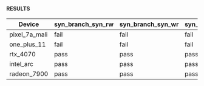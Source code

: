 #### RESULTS


| Device        | syn_branch_syn_rw   | syn_branch_syn_wr   | syn_branch_syn_ww   | syn_lock_step_rw   | syn_lock_step_wr   | syn_lock_step_ww   | syn_subgroup_op_rw   | syn_subgroup_op_wr   | syn_subgroup_op_ww   | syn_memory_converge_ww   | syn_memory_converge_ra   |
|---------------|---------------------|---------------------|---------------------|--------------------|--------------------|--------------------|----------------------|----------------------|----------------------|--------------------------|--------------------------|
| pixel_7a_mali | fail                | fail                | fail                | fail               | fail               | fail               | fail                 | fail                 | fail                 | fail                     | nan                      |
| one_plus_11   | fail                | fail                | fail                | nan                | nan                | nan                | nan                  | nan                  | nan                  | nan                      | nan                      |
| rtx_4070      | pass                | pass                | pass                | pass               | pass               | pass               | pass                 | pass                 | pass                 | fail                     | fail                     |
| intel_arc     | pass                | pass                | pass                | pass               | pass               | pass               | nan                  | nan                  | nan                  | nan                      | nan                      |
| radeon_7900   | pass                | pass                | pass                | pass               | pass               | pass               | pass                 | pass                 | pass                 | fail                     | fail                      |
